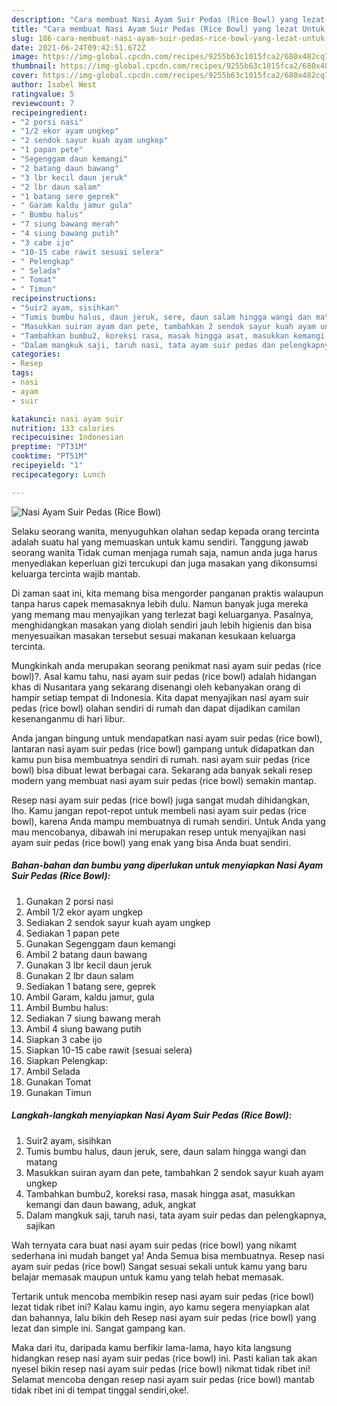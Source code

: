 ```yaml
---
description: "Cara membuat Nasi Ayam Suir Pedas (Rice Bowl) yang lezat Untuk Jualan"
title: "Cara membuat Nasi Ayam Suir Pedas (Rice Bowl) yang lezat Untuk Jualan"
slug: 186-cara-membuat-nasi-ayam-suir-pedas-rice-bowl-yang-lezat-untuk-jualan
date: 2021-06-24T09:42:51.672Z
image: https://img-global.cpcdn.com/recipes/9255b63c1015fca2/680x482cq70/nasi-ayam-suir-pedas-rice-bowl-foto-resep-utama.jpg
thumbnail: https://img-global.cpcdn.com/recipes/9255b63c1015fca2/680x482cq70/nasi-ayam-suir-pedas-rice-bowl-foto-resep-utama.jpg
cover: https://img-global.cpcdn.com/recipes/9255b63c1015fca2/680x482cq70/nasi-ayam-suir-pedas-rice-bowl-foto-resep-utama.jpg
author: Isabel West
ratingvalue: 5
reviewcount: 7
recipeingredient:
- "2 porsi nasi"
- "1/2 ekor ayam ungkep"
- "2 sendok sayur kuah ayam ungkep"
- "1 papan pete"
- "Segenggam daun kemangi"
- "2 batang daun bawang"
- "3 lbr kecil daun jeruk"
- "2 lbr daun salam"
- "1 batang sere geprek"
- " Garam kaldu jamur gula"
- " Bumbu halus"
- "7 siung bawang merah"
- "4 siung bawang putih"
- "3 cabe ijo"
- "10-15 cabe rawit sesuai selera"
- " Pelengkap"
- " Selada"
- " Tomat"
- " Timun"
recipeinstructions:
- "Suir2 ayam, sisihkan"
- "Tumis bumbu halus, daun jeruk, sere, daun salam hingga wangi dan matang"
- "Masukkan suiran ayam dan pete, tambahkan 2 sendok sayur kuah ayam ungkep"
- "Tambahkan bumbu2, koreksi rasa, masak hingga asat, masukkan kemangi dan daun bawang, aduk, angkat"
- "Dalam mangkuk saji, taruh nasi, tata ayam suir pedas dan pelengkapnya, sajikan"
categories:
- Resep
tags:
- nasi
- ayam
- suir

katakunci: nasi ayam suir 
nutrition: 133 calories
recipecuisine: Indonesian
preptime: "PT31M"
cooktime: "PT51M"
recipeyield: "1"
recipecategory: Lunch

---
```



![Nasi Ayam Suir Pedas (Rice Bowl)](https://img-global.cpcdn.com/recipes/9255b63c1015fca2/680x482cq70/nasi-ayam-suir-pedas-rice-bowl-foto-resep-utama.jpg)

Selaku seorang wanita, menyuguhkan olahan sedap kepada orang tercinta adalah suatu hal yang memuaskan untuk kamu sendiri. Tanggung jawab seorang  wanita Tidak cuman menjaga rumah saja, namun anda juga harus menyediakan keperluan gizi tercukupi dan juga masakan yang dikonsumsi keluarga tercinta wajib mantab.

Di zaman  saat ini, kita memang bisa mengorder panganan praktis walaupun tanpa harus capek memasaknya lebih dulu. Namun banyak juga mereka yang memang mau menyajikan yang terlezat bagi keluarganya. Pasalnya, menghidangkan masakan yang diolah sendiri jauh lebih higienis dan bisa menyesuaikan masakan tersebut sesuai makanan kesukaan keluarga tercinta. 



Mungkinkah anda merupakan seorang penikmat nasi ayam suir pedas (rice bowl)?. Asal kamu tahu, nasi ayam suir pedas (rice bowl) adalah hidangan khas di Nusantara yang sekarang disenangi oleh kebanyakan orang di hampir setiap tempat di Indonesia. Kita dapat menyajikan nasi ayam suir pedas (rice bowl) olahan sendiri di rumah dan dapat dijadikan camilan kesenanganmu di hari libur.

Anda jangan bingung untuk mendapatkan nasi ayam suir pedas (rice bowl), lantaran nasi ayam suir pedas (rice bowl) gampang untuk didapatkan dan kamu pun bisa membuatnya sendiri di rumah. nasi ayam suir pedas (rice bowl) bisa dibuat lewat berbagai cara. Sekarang ada banyak sekali resep modern yang membuat nasi ayam suir pedas (rice bowl) semakin mantap.

Resep nasi ayam suir pedas (rice bowl) juga sangat mudah dihidangkan, lho. Kamu jangan repot-repot untuk membeli nasi ayam suir pedas (rice bowl), karena Anda mampu membuatnya di rumah sendiri. Untuk Anda yang mau mencobanya, dibawah ini merupakan resep untuk menyajikan nasi ayam suir pedas (rice bowl) yang enak yang bisa Anda buat sendiri.

<!--inarticleads1-->

##### Bahan-bahan dan bumbu yang diperlukan untuk menyiapkan Nasi Ayam Suir Pedas (Rice Bowl):

1. Gunakan 2 porsi nasi
1. Ambil 1/2 ekor ayam ungkep
1. Sediakan 2 sendok sayur kuah ayam ungkep
1. Sediakan 1 papan pete
1. Gunakan Segenggam daun kemangi
1. Ambil 2 batang daun bawang
1. Gunakan 3 lbr kecil daun jeruk
1. Gunakan 2 lbr daun salam
1. Sediakan 1 batang sere, geprek
1. Ambil  Garam, kaldu jamur, gula
1. Ambil  Bumbu halus:
1. Sediakan 7 siung bawang merah
1. Ambil 4 siung bawang putih
1. Siapkan 3 cabe ijo
1. Siapkan 10-15 cabe rawit (sesuai selera)
1. Siapkan  Pelengkap:
1. Ambil  Selada
1. Gunakan  Tomat
1. Gunakan  Timun




<!--inarticleads2-->

##### Langkah-langkah menyiapkan Nasi Ayam Suir Pedas (Rice Bowl):

1. Suir2 ayam, sisihkan
1. Tumis bumbu halus, daun jeruk, sere, daun salam hingga wangi dan matang
1. Masukkan suiran ayam dan pete, tambahkan 2 sendok sayur kuah ayam ungkep
1. Tambahkan bumbu2, koreksi rasa, masak hingga asat, masukkan kemangi dan daun bawang, aduk, angkat
1. Dalam mangkuk saji, taruh nasi, tata ayam suir pedas dan pelengkapnya, sajikan




Wah ternyata cara buat nasi ayam suir pedas (rice bowl) yang nikamt sederhana ini mudah banget ya! Anda Semua bisa membuatnya. Resep nasi ayam suir pedas (rice bowl) Sangat sesuai sekali untuk kamu yang baru belajar memasak maupun untuk kamu yang telah hebat memasak.

Tertarik untuk mencoba membikin resep nasi ayam suir pedas (rice bowl) lezat tidak ribet ini? Kalau kamu ingin, ayo kamu segera menyiapkan alat dan bahannya, lalu bikin deh Resep nasi ayam suir pedas (rice bowl) yang lezat dan simple ini. Sangat gampang kan. 

Maka dari itu, daripada kamu berfikir lama-lama, hayo kita langsung hidangkan resep nasi ayam suir pedas (rice bowl) ini. Pasti kalian tak akan nyesel bikin resep nasi ayam suir pedas (rice bowl) nikmat tidak ribet ini! Selamat mencoba dengan resep nasi ayam suir pedas (rice bowl) mantab tidak ribet ini di tempat tinggal sendiri,oke!.

